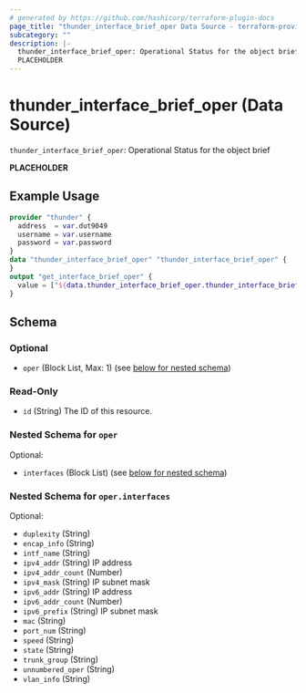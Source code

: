 ```yaml
---
# generated by https://github.com/hashicorp/terraform-plugin-docs
page_title: "thunder_interface_brief_oper Data Source - terraform-provider-thunder"
subcategory: ""
description: |-
  thunder_interface_brief_oper: Operational Status for the object brief
  PLACEHOLDER
---
```


# thunder_interface_brief_oper (Data Source)

`thunder_interface_brief_oper`: Operational Status for the object brief

__PLACEHOLDER__

## Example Usage

```terraform
provider "thunder" {
  address  = var.dut9049
  username = var.username
  password = var.password
}
data "thunder_interface_brief_oper" "thunder_interface_brief_oper" {
}
output "get_interface_brief_oper" {
  value = ["${data.thunder_interface_brief_oper.thunder_interface_brief_oper}"]
}
```

<!-- schema generated by tfplugindocs -->
## Schema

### Optional

- `oper` (Block List, Max: 1) (see [below for nested schema](#nestedblock--oper))

### Read-Only

- `id` (String) The ID of this resource.

<a id="nestedblock--oper"></a>
### Nested Schema for `oper`

Optional:

- `interfaces` (Block List) (see [below for nested schema](#nestedblock--oper--interfaces))

<a id="nestedblock--oper--interfaces"></a>
### Nested Schema for `oper.interfaces`

Optional:

- `duplexity` (String)
- `encap_info` (String)
- `intf_name` (String)
- `ipv4_addr` (String) IP address
- `ipv4_addr_count` (Number)
- `ipv4_mask` (String) IP subnet mask
- `ipv6_addr` (String) IP address
- `ipv6_addr_count` (Number)
- `ipv6_prefix` (String) IP subnet mask
- `mac` (String)
- `port_num` (String)
- `speed` (String)
- `state` (String)
- `trunk_group` (String)
- `unnumbered_oper` (String)
- `vlan_info` (String)



